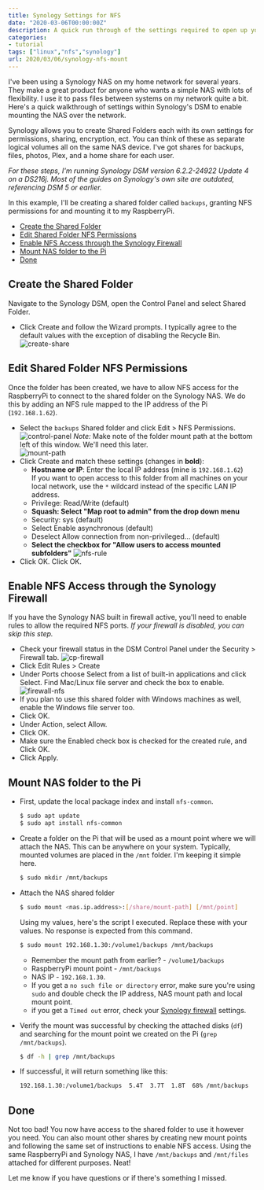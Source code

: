 ```yaml
---
title: Synology Settings for NFS
date: "2020-03-06T00:00:00Z"
description: A quick run through of the settings required to open up your Synology NAS for mounting via NFS.
categories:
- tutorial
tags: ["linux","nfs","synology"]
url: 2020/03/06/synology-nfs-mount
---
```

I've been using a Synology NAS on my home network for several years. They make a great product for anyone who wants a simple NAS with lots of flexibility. I use it to pass files between systems on my network quite a bit. Here's a quick walkthrough of settings within Synology's DSM to enable mounting the NAS over the network.  
<!--more-->

Synology allows you to create Shared Folders each with its own settings for permissions, sharing, encryption, ect. You can think of these as separate logical volumes all on the same NAS device. I've got shares for backups, files, photos, Plex, and a home share for each user.

*For these steps, I'm running Synology DSM version 6.2.2-24922 Update 4 on a DS216j. Most of the guides on Synology's own site are outdated, referencing DSM 5 or earlier.*

In this example, I'll be creating a shared folder called `backups`, granting NFS permissions for and mounting it to my RaspberryPi.

- [Create the Shared Folder](#create-the-shared-folder)
- [Edit Shared Folder NFS Permissions](#edit-shared-folder-nfs-permissions)
- [Enable NFS Access through the Synology Firewall](#enable-nfs-access-through-the-synology-firewall)
- [Mount NAS folder to the Pi](#mount-nas-folder-to-the-pi)
- [Done](#done)


## Create the Shared Folder  

Navigate to the Synology DSM, open the Control Panel and select Shared Folder.
  - Click Create and follow the Wizard prompts. I typically agree to the default values with the exception of disabling the Recycle Bin.
  ![create-share](/assets/img/create-share.png)

## Edit Shared Folder NFS Permissions  

Once the folder has been created, we have to allow NFS access for the RaspberryPi to connect to the shared folder on the Synology NAS. We do this by adding an NFS rule mapped to the IP address of the Pi (`192.168.1.62`).
  - Select the `backups` Shared folder and click Edit > NFS Permissions.
  ![control-panel](/assets/img/control-panel.png)
    *Note:* Make note of the folder mount path at the bottom left of this window. We'll need this later.  
    ![mount-path](/assets/img/mount-path.png)
  - Click Create and match these settings (changes in **bold**):
    - **Hostname or IP**: Enter the local IP address (mine is `192.168.1.62`)   
      If you want to open access to this folder from all machines on your local network, use the `*` wildcard instead of the specific LAN IP address.
    - Privilege: Read/Write (default)
    - **Squash: Select "Map root to admin" from the drop down menu**
    - Security: sys (default)
    - Select Enable asynchronous (default)
    - Deselect Allow connection from non-privileged... (default)
    - **Select the checkbox for "Allow users to access mounted subfolders"**
    ![nfs-rule](/assets/img/nfs-rule.png)
  - Click OK. Click OK. 

## Enable NFS Access through the Synology Firewall  

If you have the Synology NAS built in firewall active, you'll need to enable rules to allow the required NFS ports. *If your firewall is disabled, you can skip this step.*

- Check your firewall status in the DSM Control Panel under the Security > Firewall tab.
  ![cp-firewall](/assets/img/cp-firewall.png)
- Click Edit Rules > Create 
- Under Ports choose Select from a list of built-in applications and click Select. Find Mac/Linux file server and check the box to enable. 
  ![firewall-nfs](/assets/img/firewall-nfs.png)
- If you plan to use this shared folder with Windows machines as well, enable the Windows file server too. 
- Click OK.
- Under Action, select Allow.
- Click OK.
- Make sure the Enabled check box is checked for the created rule, and Click OK.
- Click Apply.

## Mount NAS folder to the Pi

- First, update the local package index and install `nfs-common`.  
  ```bash
  $ sudo apt update
  $ sudo apt install nfs-common
  ```
- Create a folder on the Pi that will be used as a mount point where we will attach the NAS. This can be anywhere on your system. Typically, mounted volumes are placed in the `/mnt` folder. I'm keeping it simple here.
  ```bash
  $ sudo mkdir /mnt/backups
  ```
- Attach the NAS shared folder 
  ```bash
  $ sudo mount <nas.ip.address>:[/share/mount-path] [/mnt/point]
  ```
  Using my values, here's the script I executed. Replace these with your values. No response is expected from this command.
  ```bash
  $ sudo mount 192.168.1.30:/volume1/backups /mnt/backups
  ```
  - Remember the mount path from earlier? - `/volume1/backups` 
  - RaspberryPi mount point - `/mnt/backups`
  - NAS IP - `192.168.1.30`.
  - If you get a `no such file or directory` error, make sure you're using `sudo` and double check the IP address, NAS mount path and local mount point.
  - if you get a `Timed out` error, check your [Synology firewall](#enable-nfs-access-through-the-synology-firewall) settings.  

 - Verify the mount was successful by checking the attached disks (`df`) and searching for the mount point we created on the Pi (`grep /mnt/backups`).   

    ```bash
    $ df -h | grep /mnt/backups
    ```

- If successful, it will return something like this:  
  ```bash 
  192.168.1.30:/volume1/backups  5.4T  3.7T  1.8T  68% /mnt/backups
  ```

## Done

Not too bad! You now have access to the shared folder to use it however you need. You can also mount other shares by creating new mount points and following the same set of instructions to enable NFS access. Using the same RaspberryPi and Synology NAS, I have `/mnt/backups` and `/mnt/files` attached for different purposes. Neat!

Let me know if you have questions or if there's something I missed.